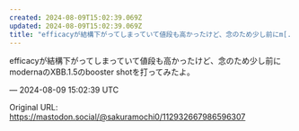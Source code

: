 ```yaml
---
created: 2024-08-09T15:02:39.069Z
updated: 2024-08-09T15:02:39.069Z
title: "efficacyが結構下がってしまっていて値段も高かったけど、念のため少し前にm[...]"
---
```


<p>efficacyが結構下がってしまっていて値段も高かったけど、念のため少し前にmodernaのXBB.1.5のbooster shotを打ってみたよ。</p>

&mdash; 2024-08-09 15:02:39 UTC

Original URL: https://mastodon.social/@sakuramochi0/112932667986596307
